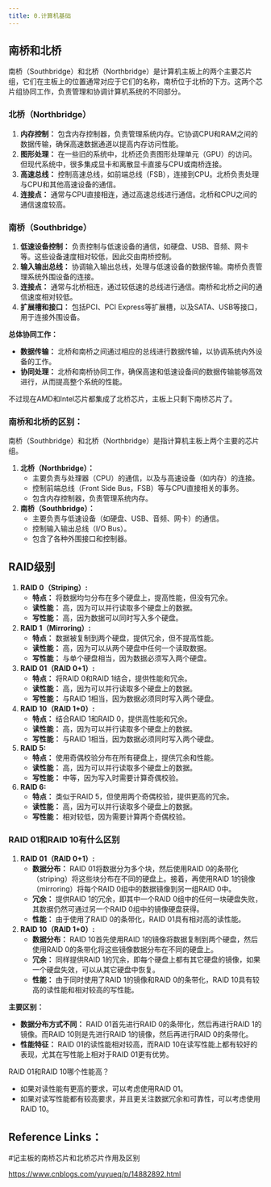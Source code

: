 ```yaml
---
title: 0.计算机基础
---
```

## 南桥和北桥

南桥（Southbridge）和北桥（Northbridge）是计算机主板上的两个主要芯片组，它们在主板上的位置通常对应于它们的名称，南桥位于北桥的下方。这两个芯片组协同工作，负责管理和协调计算机系统的不同部分。

### 北桥（Northbridge）

1. **内存控制：** 包含内存控制器，负责管理系统内存。它协调CPU和RAM之间的数据传输，确保高速数据通道以提高内存访问性能。
2. **图形处理：** 在一些旧的系统中，北桥还负责图形处理单元（GPU）的访问。但现代系统中，很多集成显卡和离散显卡直接与CPU或南桥连接。
3. **高速总线：** 控制高速总线，如前端总线（FSB），连接到CPU。北桥负责处理与CPU和其他高速设备的通信。
4. **连接点：** 通常与CPU直接相连，通过高速总线进行通信。北桥和CPU之间的通信速度较高。

### 南桥（Southbridge）

1. **低速设备控制：** 负责控制与低速设备的通信，如硬盘、USB、音频、网卡等。这些设备速度相对较低，因此交由南桥控制。
2. **输入输出总线：** 协调输入输出总线，处理与低速设备的数据传输。南桥负责管理系统外围设备的连接。
3. **连接点：** 通常与北桥相连，通过较低速的总线进行通信。南桥和北桥之间的通信速度相对较低。
4. **扩展槽和接口：** 包括PCI、PCI Express等扩展槽，以及SATA、USB等接口，用于连接外围设备。

**总体协同工作：**

* **数据传输：** 北桥和南桥之间通过相应的总线进行数据传输，以协调系统内外设备的工作。
* **协同处理：** 北桥和南桥协同工作，确保高速和低速设备间的数据传输能够高效进行，从而提高整个系统的性能。

不过现在AMD和Intel芯片都集成了北桥芯片，主板上只剩下南桥芯片了。

### 南桥和北桥的区别：

南桥（Southbridge）和北桥（Northbridge）是指计算机主板上两个主要的芯片组。

1. **北桥（Northbridge）：**
   * 主要负责与处理器（CPU）的通信，以及与高速设备（如内存）的连接。
   * 控制前端总线（Front Side Bus，FSB）等与CPU直接相关的事务。
   * 包含内存控制器，负责管理系统内存。
2. **南桥（Southbridge）：**
   * 主要负责与低速设备（如硬盘、USB、音频、网卡）的通信。
   * 控制输入输出总线（I/O Bus）。
   * 包含了各种外围接口和控制器。

## RAID级别

1. **RAID 0（Striping）:**
   * **特点：** 将数据均匀分布在多个硬盘上，提高性能，但没有冗余。
   * **读性能：** 高，因为可以并行读取多个硬盘上的数据。
   * **写性能：** 高，因为数据可以同时写入多个硬盘。
2. **RAID 1（Mirroring）:**
   * **特点：** 数据被复制到两个硬盘，提供冗余，但不提高性能。
   * **读性能：** 高，因为可以从两个硬盘中任何一个读取数据。
   * **写性能：** 与单个硬盘相当，因为数据必须写入两个硬盘。
3. **RAID 01（RAID 0+1）:**
   * **特点：** 将RAID 0和RAID 1结合，提供性能和冗余。
   * **读性能：** 高，因为可以并行读取多个硬盘上的数据。
   * **写性能：** 与RAID 1相当，因为数据必须同时写入两个硬盘。
4. **RAID 10（RAID 1+0）:**
   * **特点：** 结合RAID 1和RAID 0，提供高性能和冗余。
   * **读性能：** 高，因为可以并行读取多个硬盘上的数据。
   * **写性能：** 与RAID 1相当，因为数据必须同时写入两个硬盘。
5. **RAID 5:**
   * **特点：** 使用奇偶校验分布在所有硬盘上，提供冗余和性能。
   * **读性能：** 高，因为可以并行读取多个硬盘上的数据。
   * **写性能：** 中等，因为写入时需要计算奇偶校验。
6. **RAID 6:**
   * **特点：** 类似于RAID 5，但使用两个奇偶校验，提供更高的冗余。
   * **读性能：** 高，因为可以并行读取多个硬盘上的数据。
   * **写性能：** 相对较低，因为需要计算两个奇偶校验。

### RAID 01和RAID 10有什么区别

1. **RAID 01（RAID 0+1）:**
   * **数据分布：** RAID 01将数据分为多个块，然后使用RAID 0的条带化（striping）将这些块分布在不同的硬盘上。接着，再使用RAID 1的镜像（mirroring）将每个RAID 0组中的数据镜像到另一组RAID 0中。
   * **冗余：** 提供RAID 1的冗余，即其中一个RAID 0组中的任何一块硬盘失败，其数据仍然可通过另一个RAID 0组中的镜像硬盘获得。
   * **性能：** 由于使用了RAID 0的条带化，RAID 01具有相对高的读性能。
2. **RAID 10（RAID 1+0）:**
   * **数据分布：** RAID 10首先使用RAID 1的镜像将数据复制到两个硬盘，然后使用RAID 0的条带化将这些镜像数据分布在不同的硬盘上。
   * **冗余：** 同样提供RAID 1的冗余，即每个硬盘上都有其它硬盘的镜像，如果一个硬盘失效，可以从其它硬盘中恢复。
   * **性能：** 由于同时使用了RAID 1的镜像和RAID 0的条带化，RAID 10具有较高的读性能和相对较高的写性能。

**主要区别：**

* **数据分布方式不同：** RAID 01首先进行RAID 0的条带化，然后再进行RAID 1的镜像。而RAID 10则是先进行RAID 1的镜像，然后再进行RAID 0的条带化。
* **性能特征：** RAID 01的读性能相对较高，而RAID 10在读写性能上都有较好的表现，尤其在写性能上相对于RAID 01更有优势。

RAID 01和RAID 10哪个性能高？

* 如果对读性能有更高的要求，可以考虑使用RAID 01。
* 如果对读写性能都有较高要求，并且更关注数据冗余和可靠性，可以考虑使用RAID 10。

## Reference Links：

#记主板的南桥芯片和北桥芯片作用及区别

https://www.cnblogs.com/yuyueq/p/14882892.html
